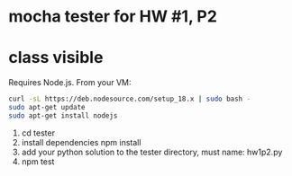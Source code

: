 # mocha tester for HW #1, P2
# class visible

Requires Node.js.  From your VM:

```bash
curl -sL https://deb.nodesource.com/setup_18.x | sudo bash -
sudo apt-get update
sudo apt-get install nodejs
```

1. cd tester
1. install dependencies
    npm install
1. add your python solution to the tester directory, must name: hw1p2.py
1. npm test
